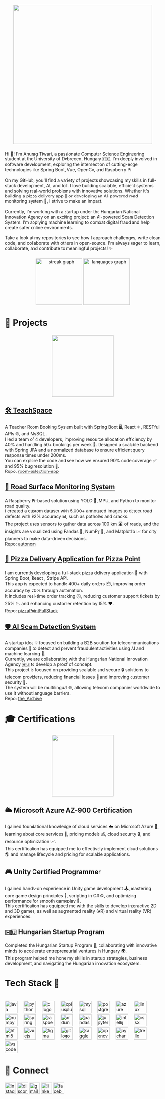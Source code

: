 <div align="center">
  <img height="450" src="https://i.imgur.com/Evi8NcN.gif"  />
</div>

###

<p align="left">Hi 👋! I'm Anurag Tiwari, a passionate Computer Science Engineering student at the University of Debrecen, Hungary 🇭🇺. I'm deeply involved in software development, exploring the intersection of cutting-edge technologies like Spring Boot, Vue, OpenCv, and Raspberry Pi.<br><br>On my GitHub, you'll find a variety of projects showcasing my skills in full-stack development, AI, and IoT. I love building scalable, efficient systems and solving real-world problems with innovative solutions. Whether it's building a pizza delivery app 🍕 or developing an AI-powered road monitoring system 🚗, I strive to make an impact.<br><br>Currently, I’m working with a startup under the Hungarian National Innovation Agency on an exciting project: an AI-powered Scam Detection System. I’m applying machine learning to combat digital fraud and help create safer online environments.<br><br>Take a look at my repositories to see how I approach challenges, write clean code, and collaborate with others in open-source. I'm always eager to learn, collaborate, and contribute to meaningful projects! ✨</p>

###

<div align="center">
  <img src="https://streak-stats.demolab.com?user=Anurag3703&locale=en&mode=daily&theme=dracula&hide_border=false&border_radius=5" height="150" alt="streak graph"  />
  <img src="https://github-readme-stats.vercel.app/api/top-langs?username=Anurag3703&locale=en&hide_title=true&layout=compact&card_width=320&langs_count=5&theme=dracula&hide_border=false" height="150" alt="languages graph"  />
</div>

###


###

<h1 align="left">🚀 Projects</h1>

###

<div align="center">
  <img height="200" src="https://substackcdn.com/image/fetch/f_auto,q_auto:good,fl_progressive:steep/https%3A%2F%2Fsubstack-post-media.s3.amazonaws.com%2Fpublic%2Fimages%2Fdc391040-035a-4877-b070-7b4fb27b38af_480x270.gif"  />
</div>

###

<h2 align="left"><a href="https://github.com/abrarzihan1/room-selection-app" target="_blank">🛠️ TeachSpace</a></h2>

###

<p align="left">A Teacher Room Booking System built with Spring Boot 🖥️, React ⚛️, RESTful APIs 🌐, and MySQL . <br>I led a team of 4 developers, improving resource allocation efficiency by 40% and handling 50+ bookings per week 📅. Designed a scalable backend with Spring JPA and a normalized database to ensure efficient query response times under 200ms. <br>You can explore the code and see how we ensured 90% code coverage ✅ and 95% bug resolution 🐛.<br>Repo: <a href="https://github.com/abrarzihan1/room-selection-app" target="_blank">room-selection-app</a></p>

###

<h2 align="left"><a href="https://github.com/Anurag3703/autonom" target="_blank">🚗 Road Surface Monitoring System</a></h2>

###

<p align="left">A Raspberry Pi-based solution using YOLO 🧠, MPU, and Python  to monitor road quality. <br>I created a custom dataset with 5,000+ annotated images  to detect road defects with 92% accuracy 📊, such as potholes and cracks. <br>The project uses sensors to gather data across 100 km 🛣️ of roads, and the insights are visualized using Pandas 🐼, NumPy 🔢, and Matplotlib 📈 for city planners to make data-driven decisions.<br>Repo: <a href="https://github.com/Anurag3703/autonom" target="_blank">autonom</a></p>

###

<h2 align="left"><a href="https://github.com/Anurag3703/pizzaPointFullStack" target="_blank">🍕 Pizza Delivery Application for Pizza Point</a></h2>

###

<p align="left">I am currently developing a full-stack pizza delivery application 🍕 with Spring Boot, React , Stripe API.<br>This app is expected to handle 400+ daily orders 📦, improving order accuracy by 20% through automation.<br>It includes real-time order tracking 🕒, reducing customer support tickets by 25% 📉 and enhancing customer retention by 15% ❤️.<br>Repo: <a href="https://github.com/Anurag3703/pizzaPointFullStack" target="_blank">pizzaPointFullStack</a></p>

###

<h2 align="left"><a href="https://github.com/Anurag3703/the_Archive" target="_blank">🛡️ AI Scam Detection System</a></h2>

###

<p align="left">A startup idea 💡 focused on building a B2B solution for telecommunications companies 📱 to detect and prevent fraudulent activities using AI  and machine learning 🧠. <br>Currently, we are collaborating with the Hungarian National Innovation Agency 🇭🇺 to develop a proof of concept.<br> This project is focused on providing scalable and secure 🔒 solutions to telecom providers, reducing financial losses 💸 and improving customer security 🔐.<br> The system will be multilingual 🌐, allowing telecom companies worldwide to use it without language barriers.<br>Repo: <a href="https://github.com/Anurag3703/the_Archive" target="_blank">the_Archive</a></p>

###

<h1 align="left">🎓 Certifications</h1>

###

<div align="center">
  <img height="200" src="https://media1.tenor.com/m/aTiXjCHhgOUAAAAC/i-have-the-proclamation-hunter-engel.gif"  />
</div>

###

<h2 align="left">🌥️ Microsoft Azure AZ-900 Certification</h2>

###

<p align="left">I gained foundational knowledge of cloud services ☁️ on Microsoft Azure 🔵, learning about core services 🔧, pricing models 💰, cloud security 🔒, and resource optimization 📈. <br>This certification has equipped me to effectively implement cloud solutions 🌎 and manage lifecycle and pricing for scalable applications.</p>

###

<h2 align="left">🎮 Unity Certified Programmer</h2>

###

<p align="left">I gained hands-on experience in Unity game development 🕹️, mastering core game design principles 🧩, scripting in C# ⚙️, and optimizing performance for smooth gameplay 🎯.<br>This certification has equipped me with the skills to develop interactive 2D and 3D games, as well as augmented reality (AR) and virtual reality (VR) experiences.</p>

###

<h2 align="left">🇭🇺 Hungarian Startup Program</h2>

###

<p align="left">Completed the Hungarian Startup Program 🚀, collaborating with innovative minds to accelerate entrepreneurial ventures in Hungary 🌍.<br>This program helped me hone my skills in startup strategies, business development, and navigating the Hungarian innovation ecosystem.</p>

###

<h1 align="left">Tech Stack 🔧</h1>

###

<br clear="both">

<div align="left">
  <img src="https://cdn.jsdelivr.net/gh/devicons/devicon/icons/java/java-plain-wordmark.svg" height="40" alt="java logo"  />
  <img width="12" />
  <img src="https://cdn.jsdelivr.net/gh/devicons/devicon/icons/python/python-original-wordmark.svg" height="40" alt="python logo"  />
  <img width="12" />
  <img src="https://cdn.jsdelivr.net/gh/devicons/devicon/icons/c/c-original.svg" height="40" alt="c logo"  />
  <img width="12" />
  <img src="https://cdn.jsdelivr.net/gh/devicons/devicon/icons/cplusplus/cplusplus-original.svg" height="40" alt="cplusplus logo"  />
  <img width="12" />
  <img src="https://cdn.jsdelivr.net/gh/devicons/devicon/icons/mysql/mysql-original-wordmark.svg" height="40" alt="mysql logo"  />
  <img width="12" />
  <img src="https://cdn.jsdelivr.net/gh/devicons/devicon/icons/postgresql/postgresql-plain-wordmark.svg" height="40" alt="postgresql logo"  />
  <img width="12" />
  <img src="https://cdn.jsdelivr.net/gh/devicons/devicon/icons/azure/azure-original.svg" height="40" alt="azure logo"  />
  <img width="12" />
  <img src="https://cdn.jsdelivr.net/gh/devicons/devicon/icons/linux/linux-original.svg" height="40" alt="linux logo"  />
  <img width="12" />
  <img src="https://cdn.jsdelivr.net/gh/devicons/devicon/icons/numpy/numpy-original.svg" height="40" alt="numpy logo"  />
  <img width="12" />
  <img src="https://cdn.jsdelivr.net/gh/devicons/devicon/icons/spring/spring-original-wordmark.svg" height="40" alt="spring logo"  />
  <img width="12" />
  <img src="https://cdn.jsdelivr.net/gh/devicons/devicon/icons/raspberrypi/raspberrypi-original.svg" height="40" alt="raspberrypi logo"  />
  <img width="12" />
  <img src="https://cdn.jsdelivr.net/gh/devicons/devicon/icons/arduino/arduino-original-wordmark.svg" height="40" alt="arduino logo"  />
  <img width="12" />
  <img src="https://cdn.jsdelivr.net/gh/devicons/devicon/icons/pandas/pandas-original.svg" height="40" alt="pandas logo"  />
  <img width="12" />
  <img src="https://cdn.jsdelivr.net/gh/devicons/devicon/icons/jupyter/jupyter-original-wordmark.svg" height="40" alt="jupyter logo"  />
  <img width="12" />
  <img src="https://cdn.jsdelivr.net/gh/devicons/devicon/icons/intellij/intellij-original.svg" height="40" alt="intellij logo"  />
  <img width="12" />
  <img src="https://cdn.jsdelivr.net/gh/devicons/devicon/icons/css3/css3-plain-wordmark.svg" height="40" alt="css3 logo"  />
  <img width="12" />
  <img src="https://cdn.jsdelivr.net/gh/devicons/devicon/icons/html5/html5-plain-wordmark.svg" height="40" alt="html5 logo"  />
  <img width="12" />
  <img src="https://cdn.jsdelivr.net/gh/devicons/devicon/icons/vuejs/vuejs-original-wordmark.svg" height="40" alt="vuejs logo"  />
  <img width="12" />
  <img src="https://cdn.jsdelivr.net/gh/devicons/devicon/icons/figma/figma-original.svg" height="40" alt="figma logo"  />
  <img width="12" />
  <img src="https://cdn.jsdelivr.net/gh/devicons/devicon/icons/git/git-plain-wordmark.svg" height="40" alt="git logo"  />
  <img width="12" />
  <img src="https://cdn.jsdelivr.net/gh/devicons/devicon/icons/kaggle/kaggle-original-wordmark.svg" height="40" alt="kaggle logo"  />
  <img width="12" />
  <img src="https://cdn.jsdelivr.net/gh/devicons/devicon/icons/opencv/opencv-original.svg" height="40" alt="opencv logo"  />
  <img width="12" />
  <img src="https://cdn.jsdelivr.net/gh/devicons/devicon/icons/pycharm/pycharm-original.svg" height="40" alt="pycharm logo"  />
  <img width="12" />
  <img src="https://cdn.jsdelivr.net/gh/devicons/devicon/icons/trello/trello-plain-wordmark.svg" height="40" alt="trello logo"  />
  <img width="12" />
  <img src="https://cdn.jsdelivr.net/gh/devicons/devicon/icons/vscode/vscode-original-wordmark.svg" height="40" alt="vscode logo"  />
</div>

###

<h1 align="left">🔗 Connect</h1>

###

<div align="left">
  <a href="https://www.instagram.com/thyname_anurag/" target="_blank">
    <img src="https://img.shields.io/static/v1?message=Instagram&logo=instagram&label=&color=E4405F&logoColor=white&labelColor=&style=for-the-badge" height="35" alt="instagram logo"  />
  </a>
  <a href="https://discordapp.com/users/1082639879386714163" target="_blank">
    <img src="https://img.shields.io/static/v1?message=Discord&logo=discord&label=&color=7289DA&logoColor=white&labelColor=&style=for-the-badge" height="35" alt="discord logo"  />
  </a>
  <img src="https://img.shields.io/static/v1?message=Gmail&logo=gmail&label=&color=D14836&logoColor=white&labelColor=&style=for-the-badge" height="35" alt="gmail logo"  />
  <a href="https://www.linkedin.com/in/anurag-tiwari-952721260/" target="_blank">
    <img src="https://img.shields.io/static/v1?message=LinkedIn&logo=linkedin&label=&color=0077B5&logoColor=white&labelColor=&style=for-the-badge" height="35" alt="linkedin logo"  />
  </a>
  <img src="https://img.shields.io/static/v1?message=Facebook&logo=facebook&label=&color=1877F2&logoColor=white&labelColor=&style=for-the-badge" height="35" alt="facebook logo"  />
</div>
